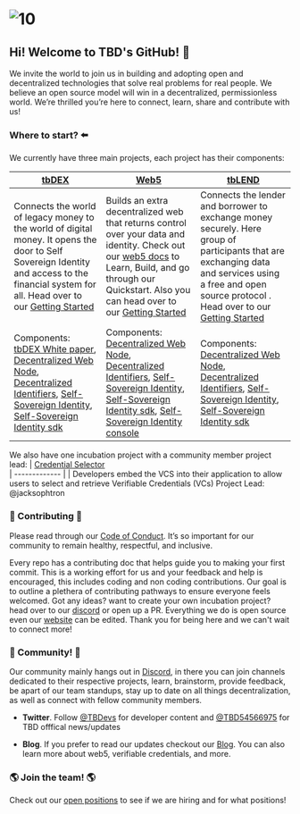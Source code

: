 # ![10](https://user-images.githubusercontent.com/55366651/233211947-d8e99a12-8e8b-4044-a10c-4460d6a52ca9.png)

## Hi! Welcome to TBD's GitHub! 👋

We invite the world to join us in building and adopting open and decentralized technologies that solve real problems for real people. We believe an open source model will win in a decentralized, permissionless world. We’re thrilled you’re here to connect, learn, share and contribute with us!

 ### Where to start? ⬅️

We currently have three main projects, each project has their components: 

| [tbDEX](https://developer.tbd.website/projects/tbdex)  | [Web5](https://developer.tbd.website/projects/web5) | [tbLEND](https://discord.gg/bS59ANWc) |
| ------------- | ------------- | ------------- |
| Connects the world of legacy money to the world of digital money. It opens the door to Self Sovereign Identity and access to the financial system for all. Head over to our [Getting Started](https://github.com/TBD54566975/collaboration/blob/main/projects/GETTING_STARTED_TBDEX.md) | Builds an extra decentralized web that returns control over your data and identity. Check out our [web5 docs](https://developer.tbd.website/docs/web5/) to Learn, Build, and go through our Quickstart. Also you can head over to our [Getting Started](https://github.com/TBD54566975/collaboration/blob/main/projects/GETTING_STARTED_WEB5.md) |Connects the lender and borrower to exchange money securely. Here group of participants that are exchanging data and services using a free and open source protocol . Head over to our [Getting Started](https://photos.onedrive.com/share/177DEE71378DB3AD!9886?cid=177DEE71378DB3AD&resId=177DEE71378DB3AD!9886&authkey=!APppAVFUzYZ2LIY&ithint=video&e=fddgt9)
Components: [tbDEX White paper](https://tbdex.io/whitepaper.pdf), [Decentralized Web Node](https://github.com/TBD54566975/dwn-sdk-js#readme), [Decentralized Identifiers](https://w3c.github.io/did-core/), [Self-Sovereign Identity](https://github.com/TBD54566975/ssi-service#readme), [Self-Sovereign Identity sdk](https://github.com/TBD54566975/ssi-sdk/blob/main/README.md) | Components: [Decentralized Web Node](https://github.com/TBD54566975/dwn-sdk-js#readme), [Decentralized Identifiers](https://w3c.github.io/did-core/), [Self-Sovereign Identity](https://github.com/TBD54566975/ssi-service#readme), [Self-Sovereign Identity sdk](https://github.com/TBD54566975/ssi-sdk/blob/main/README.md), [Self-Sovereign Identity console](https://github.com/TBD54566975/ssi-admin-ui/blob/main/README.md) | Components: [Decentralized Web Node](https://github.com/TBD54566975/dwn-sdk-js#readme), [Decentralized Identifiers](https://w3c.github.io/did-core/), [Self-Sovereign Identity](https://github.com/TBD54566975/ssi-service#readme), [Self-Sovereign Identity sdk](https://github.com/TBD54566975/ssi-sdk/blob/main/README.md)|

We also have one incubation project with a community member project lead:
| [Credential Selector](https://github.com/TBD54566975/incubation-verifiable-credential-selector)  
| ------------- |
| Developers embed the VCS into their application to allow users to select and retrieve Verifiable Credentials (VCs) Project Lead: @jacksophtron  

### 🤝 Contributing 🤝
Please read through our [Code of Conduct](https://github.com/TBD54566975/tbd-project-template/blob/main/CODE_OF_CONDUCT.md). It’s so important for our community to remain healthy, respectful, and inclusive. 

Every repo has a contributing doc that helps guide you to making your first commit. This is a working effort for us and your feedback and help is encouraged, this includes coding and non coding contributions. Our goal is to outline a plethera of contributing pathways to ensure everyone feels welcomed. Got any ideas? want to create your own incubation project? head over to our [discord](https://discord.gg/tbd) or open up a PR. Everything we do is open source even our [website](https://developer.tbd.website/) can be edited. Thank you for being here and we can't wait to connect more!  

### 💬 Community! 💬

Our community mainly hangs out in [Discord](https://discord.gg/tbd), in there you can join channels dedicated to their respective projects, learn, brainstorm, provide feedback, be apart of our team standups, stay up to date on all things decentralization, as well as connect with fellow community members. 


* **Twitter**. Follow [@TBDevs](https://twitter.com/TBDevs) for developer content and [@TBD54566975](https://twitter.com/tbd54566975?lang=en) for TBD offfical news/updates 

* **Blog**. If you prefer to read our updates checkout our [Blog](https://developer.tbd.website/blog). You can also learn more about web5, verifiable credentials, and more.  

### 🌎 Join the team! 🌎

Check out our [open positions](https://www.tbd.website/careers) to see if we are hiring and for what positions!
